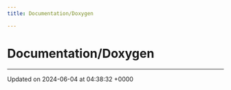 ```yaml
---
title: Documentation/Doxygen

---
```


# Documentation/Doxygen








-------------------------------

Updated on 2024-06-04 at 04:38:32 +0000
